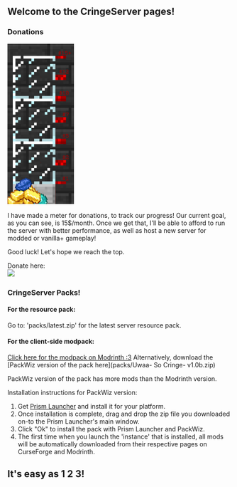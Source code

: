 ## Welcome to the CringeServer pages!

### Donations

<img src="images/meter15dollar.png" alt="Meter" height="360"/>

I have made a meter for donations, to track our progress! Our current goal, as you can see, is 15$/month. Once we get that, I'll
be able to afford to run the server with better performance, as well as host a new server for modded or vanilla+ gameplay!

Good luck! Let's hope we reach the top.

Donate here:  
<a href="https://www.buymeacoffee.com/cringeserver"><img src="https://img.buymeacoffee.com/button-api/?text=Buy me a quissont&emoji=&slug=cringeserver&button_colour=BD5FFF&font_colour=ffffff&font_family=Cookie&outline_colour=000000&coffee_colour=FFDD00" /></a>
### CringeServer Packs!

#### For the resource pack:
Go to: 'packs/latest.zip' for the latest server resource pack.

#### For the client-side modpack:
[Click here for the modpack on Modrinth :3](https://modrinth.com/modpack/uwapack!-so-cringe!)
Alternatively, download the [PackWiz version of the pack here](packs/Uwaa- So Cringe- v1.0b.zip)

PackWiz version of the pack has more mods than the Modrinth version.

Installation instructions for PackWiz version:
1. Get [Prism Launcher](https://prismlauncher.org/) and install it for your platform.
2. Once installation is complete, drag and drop the zip file you downloaded on-to the Prism Launcher's main window. 
3. Click "Ok" to install the pack with Prism Launcher and PackWiz.
4. The first time when you launch the 'instance' that is installed, all mods will be automatically downloaded from their respective pages on CurseForge and Modrinth.
## It's easy as 1 2 3!
